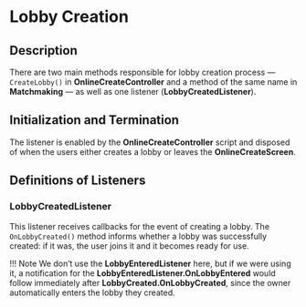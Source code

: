 # Lobby Creation

## Description

There are two main methods responsible for lobby creation process — `CreateLobby()` in **OnlineCreateController** and a method of the same name in **Matchmaking** — as well as one listener (**LobbyCreatedListener**).

## Initialization and Termination

The listener is enabled by the **OnlineCreateController** script and disposed of when the users either creates a lobby or leaves the **OnlineCreateScreen**.

## Definitions of Listeners

### LobbyCreatedListener

This listener receives callbacks for the event of creating a lobby. The `OnLobbyCreated()` method informs whether a lobby was successfully created: if it was, the user joins it and it becomes ready for use.

!!! Note
    We don’t use the **LobbyEnteredListener** here, but if we were using it, a notification for the **LobbyEnteredListener.OnLobbyEntered** would follow immediately after **LobbyCreated.OnLobbyCreated**, since the owner automatically enters the lobby they created.
